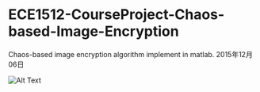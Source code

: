 # ECE1512-CourseProject-Chaos-based-Image-Encryption

Chaos-based image encryption algorithm implement in matlab. 2015年12月06日


![Alt Text](https://github.com/wyanglau/ECE1512-CourseProject-Chaos-based-Image-Encryption/blob/master/screenshots/pic-quality-all.jpg?raw=true)

